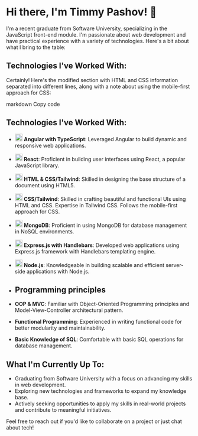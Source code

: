 
# Hi there, I'm Timmy Pashov! 👋

I'm a recent graduate from Software University, specializing in the JavaScript front-end module. I'm passionate about web development and have practical experience with a variety of technologies. Here's a bit about what I bring to the table:

## Technologies I've Worked With:


Certainly! Here's the modified section with HTML and CSS information separated into different lines, along with a note about using the mobile-first approach for CSS:

markdown
Copy code
## Technologies I've Worked With:

- <img src="https://angular.io/assets/images/logos/angular/angular.svg" alt="Angular Logo" width="20" height="20"> **Angular with TypeScript**: 
  Leveraged Angular to build dynamic and responsive web applications.
  
- <img src="https://upload.wikimedia.org/wikipedia/commons/a/a7/React-icon.svg" alt="React Logo" width="20" height="20"> **React**: 
  Proficient in building user interfaces using React, a popular JavaScript library.
  
- <img src="https://upload.wikimedia.org/wikipedia/commons/6/61/HTML5_logo_and_wordmark.svg" alt="HTML5 Logo" width="20" height="20"> **HTML & CSS/Tailwind**: 
  Skilled in designing the base structure of a document using HTML5.
  
- <img src="[https://upload.wikimedia.org/wikipedia/commons/6/61/HTML5_logo_and_wordmark.svg](https://upload.wikimedia.org/wikipedia/commons/thumb/d/d5/CSS3_logo_and_wordmark.svg/1452px-CSS3_logo_and_wordmark.svg.png)" alt="HTML5 Logo" width="20" height="20"> **CSS/Tailwind**: 
  Skilled in crafting beautiful and functional UIs using HTML and CSS. 
  Expertise in Tailwind CSS. Follows the mobile-first approach for CSS.

- <img src="https://www.vectorlogo.zone/logos/mongodb/mongodb-icon.svg" alt="MongoDB Logo" width="20" height="20"> **MongoDB**: 
  Proficient in using MongoDB for database management in NoSQL environments.
  
- <img src="https://upload.wikimedia.org/wikipedia/commons/6/64/Expressjs.png" alt="Express.js Logo" width="20" height="20"> **Express.js with Handlebars**: 
  Developed web applications using Express.js framework with Handlebars templating engine.
  
- <img src="https://upload.wikimedia.org/wikipedia/commons/d/d9/Node.js_logo.svg" alt="Node.js Logo" width="20" height="20"> **Node.js**: 
  Knowledgeable in building scalable and efficient server-side applications with Node.js.
  
- ## Programming principles
- **OOP & MVC**: Familiar with Object-Oriented Programming principles and Model-View-Controller architectural pattern.
- **Functional Programming**: Experienced in writing functional code for better modularity and maintainability.
- **Basic Knowledge of SQL**: Comfortable with basic SQL operations for database management.

## What I'm Currently Up To:

- Graduating from Software University with a focus on advancing my skills in web development.
- Exploring new technologies and frameworks to expand my knowledge base.
- Actively seeking opportunities to apply my skills in real-world projects and contribute to meaningful initiatives.



Feel free to reach out if you'd like to collaborate on a project or just chat about tech!


<!--
**TimiPashov/TimiPashov** is a ✨ _special_ ✨ repository because its `README.md` (this file) appears on your GitHub profile.

Here are some ideas to get you started:

- 🔭 I’m currently working on ...
- 🌱 I’m currently learning ...
- 👯 I’m looking to collaborate on ...
- 🤔 I’m looking for help with ...
- 💬 Ask me about ...
- 📫 How to reach me: ...
- 😄 Pronouns: ...
- ⚡ Fun fact: ...
-->
